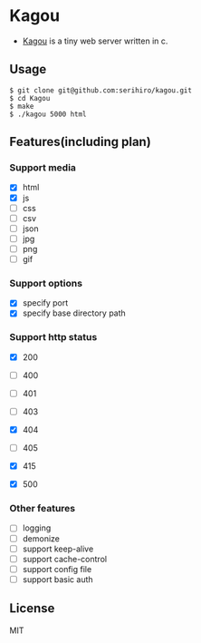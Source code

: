 # Kagou

- [Kagou](https://ja.wikipedia.org/wiki/%E3%82%AB%E5%8F%B7%E8%A6%B3%E6%B8%AC%E6%A9%9F) is a tiny web server written in c.

## Usage

```
$ git clone git@github.com:serihiro/kagou.git
$ cd Kagou
$ make
$ ./kagou 5000 html
```

## Features(including plan)

### Support media
- [x] html
- [x] js
- [ ] css
- [ ] csv
- [ ] json
- [ ] jpg
- [ ] png
- [ ] gif

### Support options
- [x] specify port
- [x] specify base directory path

### Support http status
- [x] 200
- [ ] 400
- [ ] 401
- [ ] 403
- [x] 404
- [ ] 405
- [x] 415

- [x] 500

### Other features
- [ ] logging
- [ ] demonize
- [ ] support keep-alive
- [ ] support cache-control
- [ ] support config file
- [ ] support basic auth

## License

MIT

